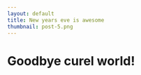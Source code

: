```yaml
---
layout: default
title: New years eve is awesome
thumbnail: post-5.png 
---
```


# Goodbye curel world!